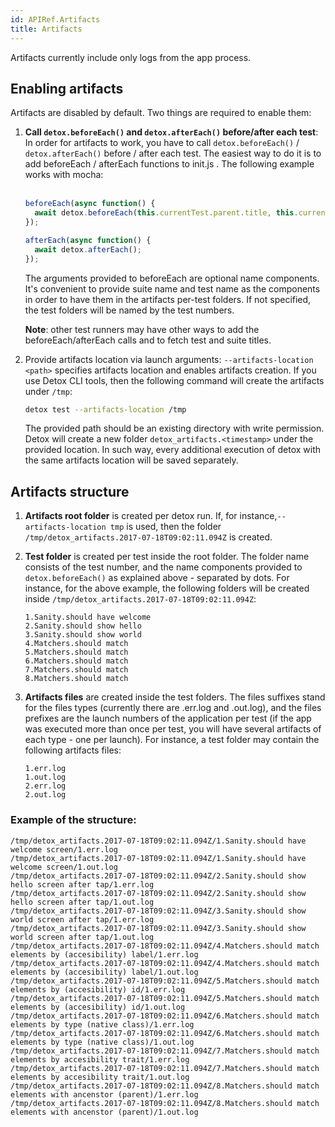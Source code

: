 ```yaml
---
id: APIRef.Artifacts
title: Artifacts
---
```


Artifacts currently include only logs from the app process.

## Enabling artifacts

Artifacts are disabled by default. Two things are required to enable them:

1. **Call `detox.beforeEach()` and `detox.afterEach()` before/after each test**:
	In order for artifacts to work, you have to call `detox.beforeEach()` / `detox.afterEach()` before / after each test. The easiest way to do it is to add beforeEach / afterEach functions to init.js . The following example works with mocha:<br><br>

	```js
	beforeEach(async function() {
	  await detox.beforeEach(this.currentTest.parent.title, this.currentTest.title);
	});
	
	afterEach(async function() {
	  await detox.afterEach();
	});
	``` 

	The arguments provided to beforeEach are optional name components. It's convenient to provide suite name and test name as the components in order to have them in the artifacts per-test folders. If not specified, the test folders will be named by the test numbers.
	
	**Note**: other test runners may have other ways to add the beforeEach/afterEach calls and to fetch test and suite titles.

2. Provide artifacts location via launch arguments:
`--artifacts-location <path>` specifies artifacts location and enables artifacts creation. If you use Detox CLI tools, then the following command will create the artifacts under `/tmp`:

	```sh
	detox test --artifacts-location /tmp
	```

	The provided path should be an existing directory with write permission. Detox will create a new folder `detox_artifacts.<timestamp>` under the provided location. In such way, every additional execution of detox with the same artifacts location will be saved separately.

## Artifacts structure

1. **Artifacts root folder** is created per detox run. If, for instance,`--artifacts-location tmp` is used, then the folder `/tmp/detox_artifacts.2017-07-18T09:02:11.094Z` is created.

2. **Test folder** is created per test inside the root folder. The folder name consists of the test number, and the name components provided to `detox.beforeEach()` as explained above - separated by dots. For instance, for the above example, the following folders will be created inside `/tmp/detox_artifacts.2017-07-18T09:02:11.094Z`:

	```
	1.Sanity.should have welcome 
	2.Sanity.should show hello 
	3.Sanity.should show world 
	4.Matchers.should match 
	5.Matchers.should match 
	6.Matchers.should match 
	7.Matchers.should match 
	8.Matchers.should match 
	```

3. **Artifacts files** are created inside the test folders. The files suffixes stand for the files types (currently there are .err.log and .out.log), and the files prefixes are the launch numbers of the application per test (if the app was executed more than once per test, you will have several artifacts of each type - one per launch). For instance, a test folder may contain the following artifacts files:

	```
	1.err.log
	1.out.log
	2.err.log
	2.out.log
	```

### Example of the structure:

```
/tmp/detox_artifacts.2017-07-18T09:02:11.094Z/1.Sanity.should have welcome screen/1.err.log
/tmp/detox_artifacts.2017-07-18T09:02:11.094Z/1.Sanity.should have welcome screen/1.out.log
/tmp/detox_artifacts.2017-07-18T09:02:11.094Z/2.Sanity.should show hello screen after tap/1.err.log
/tmp/detox_artifacts.2017-07-18T09:02:11.094Z/2.Sanity.should show hello screen after tap/1.out.log
/tmp/detox_artifacts.2017-07-18T09:02:11.094Z/3.Sanity.should show world screen after tap/1.err.log
/tmp/detox_artifacts.2017-07-18T09:02:11.094Z/3.Sanity.should show world screen after tap/1.out.log
/tmp/detox_artifacts.2017-07-18T09:02:11.094Z/4.Matchers.should match elements by (accesibility) label/1.err.log
/tmp/detox_artifacts.2017-07-18T09:02:11.094Z/4.Matchers.should match elements by (accesibility) label/1.out.log
/tmp/detox_artifacts.2017-07-18T09:02:11.094Z/5.Matchers.should match elements by (accesibility) id/1.err.log
/tmp/detox_artifacts.2017-07-18T09:02:11.094Z/5.Matchers.should match elements by (accesibility) id/1.out.log
/tmp/detox_artifacts.2017-07-18T09:02:11.094Z/6.Matchers.should match elements by type (native class)/1.err.log
/tmp/detox_artifacts.2017-07-18T09:02:11.094Z/6.Matchers.should match elements by type (native class)/1.out.log
/tmp/detox_artifacts.2017-07-18T09:02:11.094Z/7.Matchers.should match elements by accesibility trait/1.err.log
/tmp/detox_artifacts.2017-07-18T09:02:11.094Z/7.Matchers.should match elements by accesibility trait/1.out.log
/tmp/detox_artifacts.2017-07-18T09:02:11.094Z/8.Matchers.should match elements with ancenstor (parent)/1.err.log
/tmp/detox_artifacts.2017-07-18T09:02:11.094Z/8.Matchers.should match elements with ancenstor (parent)/1.out.log
```